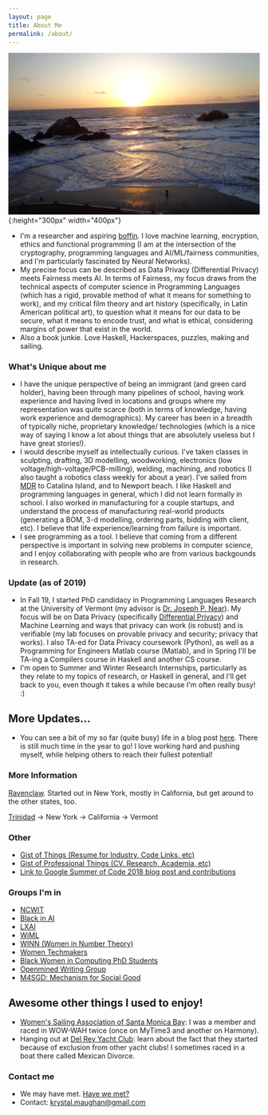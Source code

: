 ```yaml
---
layout: page
title: About Me
permalink: /about/
---
```

![beach](/images/beach.png){:height="300px" width="400px"}






- I'm a researcher and aspiring [boffin](https://en.wikipedia.org/wiki/Boffin). I love machine learning, encryption, ethics and functional programming (I am at the intersection of the cryptography, programming languages and AI/ML/fairness communities, and I'm particularly fascinated by Neural Networks).
- My precise focus can be described as Data Privacy (Differential Privacy) meets Fairness meets AI. In terms of Fairness,
  my focus draws from the technical aspects of computer science in Programming Languages (which has a rigid, provable method
  of what it means for something to work), and my critical film theory and art history (specifically, in Latin American political art), to question what it means for our data to be secure, what it means to encode trust, and what is ethical, considering margins of power that exist in the world.
- Also a book junkie. Love Haskell, Hackerspaces, puzzles, making and sailing. 

### What's Unique about me
- I have the unique perspective of being an immigrant (and green card holder), having been through many pipelines of school, having work experience and having lived in locations and groups where my representation was quite scarce (both in terms of knowledge, having work experience and demographics). My career has been in a breadth of typically niche, proprietary knowledge/ technologies (which is a nice way of saying I know a lot about things that are absolutely useless but I have great stories!).
- I would describe myself as intellectually curious. I've taken classes in sculpting, drafting, 3D modelling, woodworking, electronics (low voltage/high-voltage/PCB-milling), welding, machining, and robotics (I also taught a robotics class weekly for about a year). I've sailed from [MDR](https://www.visitmarinadelrey.com/wp-content/uploads/2016/06/MDR-MDR-Anchorage-map-web.pdf) to Catalina Island, and to Newport beach. I like Haskell and programming languages in general, which I did not learn formally in school. I also worked in manufacturing for a couple startups, and understand the process of manufacturing real-world products (generating a BOM, 3-d modelling, ordering parts, bidding with client, etc). I believe that life experience/learning from failure is important.
- I see programming as a tool. I believe that coming from a different perspective is important in solving new problems in computer science, and I enjoy collaborating with people who are from various backgounds in research.

### Update (as of 2019)
- In Fall 19, I started PhD candidacy in Programming Languages Research at the University of Vermont (my advisor is [Dr. Joseph P. Near](http://www.uvm.edu/~jnear/)). My focus will be on Data Privacy (specifically [Differential Privacy](https://en.wikipedia.org/wiki/Differential_privacy)) and Machine Learning and ways that privacy can work (is robust) and is verifiable (my lab focuses on provable privacy and security; privacy that works). I also TA-ed for Data Privacy coursework (Python), as well as a Programming for Engineers Matlab course (Matlab), and in Spring I'll
be TA-ing a Compilers course in Haskell and another CS course.
- I'm open to Summer and Winter Research Internships, particularly as they relate to my topics of research, or Haskell in general, and I'll get back to you, even though it takes a while because I'm often really busy! :)

## More Updates...
- You can see a bit of my so far (quite busy) life in a blog post [here](https://kammitama5.github.io/Tuesday-October-8th/).
  There is still much time in the year to go! I love working hard and pushing myself, while helping others to reach their fullest potential!


### More Information

[Ravenclaw](https://en.wikipedia.org/wiki/Hogwarts#Ravenclaw). Started out in New York, mostly in California, but get around to the other states, too.


[Trinidad](https://en.wikipedia.org/wiki/Trinidad_and_Tobago) -> New York -> California -> Vermont

### Other 

- [Gist of Things (Resume for Industry, Code Links, etc)](https://github.com/kammitama5/kammitama5.github.io/blob/master/images/PHD_resume_KM_8_18_2020.pdf)
- [Gist of Professional Things (CV, Research, Academia, etc)](https://github.com/kammitama5/kammitama5.github.io/blob/master/images/CV_PHD_resume_KM_8_18_2020.pdf)
- [Link to Google Summer of Code 2018 blog post and contributions](https://medium.com/@krystal.maughan/breaking-the-space-time-barrier-with-haskell-time-traveling-and-debugging-in-codeworld-a-google-e87894dd43d7)

### Groups I'm in

- [NCWIT](https://www.facebook.com/groups/AspirationsAward/)
- [Black in AI](https://blackinai.github.io/)
- [LXAI](https://www.latinxinai.org/)
- [WiML](https://wimlworkshop.org/)
- [WINN (Women in Number Theory)](https://womeninnumbertheory.org/)
- [Women Techmakers](https://www.womentechmakers.com/)
- [Black Women in Computing PhD Students](http://blackwomenincomputing.org/)
- [Openmined Writing Group](https://github.com/OpenMined/Roadmap/tree/master/writing_team)
- [M4SGD: Mechanism for Social Good](http://md4sg.com/)

## Awesome other things I used to enjoy!
- [Women's Sailing Association of Santa Monica Bay](https://wsasmb.org/): I was a member and raced in WOW-WAH twice (once on MyTime3 and another on Harmony).
- Hanging out at [Del Rey Yacht Club](https://www.kcrw.com/news/shows/greater-la/off-to-the-sailboat-races-with-a-nearly-all-female-crew/a-ride-along-with-women-sailboat-racers-in-marina-del-rey): learn about the fact that they started because of exclusion from other yacht clubs! I sometimes raced in a boat there called Mexican Divorce.

### Contact me
- We may have met. [Have we met?](https://kammitama5.github.io/Sunday-May-3rd/)
- Contact: [krystal.maughan@gmail.com](mailto:email@domain.com)
